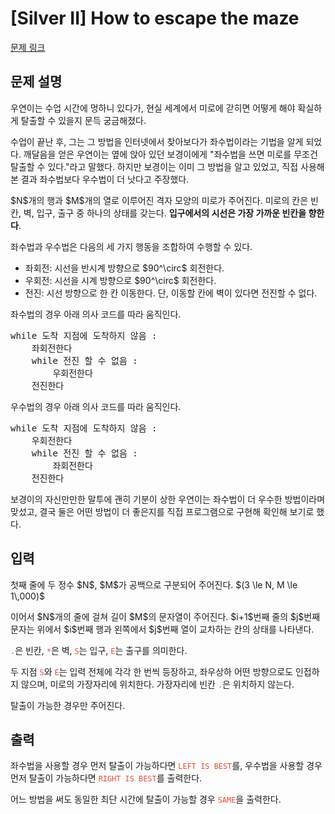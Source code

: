 # [Silver II] How to escape the maze

[문제 링크](https://www.acmicpc.net/problem/34326) 

## 문제 설명

<p>우연이는 수업 시간에 멍하니 있다가, 현실 세계에서 미로에 갇히면 어떻게 해야 확실하게 탈출할 수 있을지 문득 궁금해졌다.</p>

<p>수업이 끝난 후, 그는 그 방법을 인터넷에서 찾아보다가 좌수법이라는 기법을 알게 되었다. 깨달음을 얻은 우연이는 옆에 앉아 있던 보경이에게 "좌수법을 쓰면 미로를 무조건 탈출할 수 있다."라고 말했다. 하지만 보경이는 이미 그 방법을 알고 있었고, 직접 사용해 본 결과 좌수법보다 우수법이 더 낫다고 주장했다.</p>

<p>$N$개의 행과 $M$개의 열로 이루어진 격자 모양의 미로가 주어진다. 미로의 칸은 빈칸, 벽, 입구, 출구 중 하나의 상태를 갖는다. <strong>입구에서의 시선은 가장 가까운 빈칸을 향한다</strong>.</p>

<p>좌수법과 우수법은 다음의 세 가지 행동을 조합하여 수행할 수 있다.</p>

<ul>
	<li>좌회전: 시선을 반시계 방향으로 $90^\circ$ 회전한다.</li>
	<li>우회전: 시선을 시계 방향으로 $90^\circ$ 회전한다.</li>
	<li>전진: 시선 방향으로 한 칸 이동한다. 단, 이동할 칸에 벽이 있다면 전진할 수 없다.</li>
</ul>

<p>좌수법의 경우 아래 의사 코드를 따라 움직인다.</p>

<pre>while 도착 지점에 도착하지 않음 :
    좌회전한다
    while 전진 할 수 없음 :
        우회전한다
    전진한다</pre>

<p>우수법의 경우 아래 의사 코드를 따라 움직인다.</p>

<pre>while 도착 지점에 도착하지 않음 :
    우회전한다
    while 전진 할 수 없음 :
        좌회전한다
    전진한다</pre>

<p>보경이의 자신만만한 말투에 괜히 기분이 상한 우연이는 좌수법이 더 우수한 방법이라며 맞섰고, 결국 둘은 어떤 방법이 더 좋은지를 직접 프로그램으로 구현해 확인해 보기로 했다.</p>

## 입력 

 <p>첫째 줄에 두 정수 $N$, $M$가 공백으로 구분되어 주어진다. $(3 \le N, M \le 1\,000)$</p>

<p>이어서 $N$개의 줄에 걸쳐 길이 $M$의 문자열이 주어진다. $i+1$번째 줄의 $j$번째 문자는 위에서 $i$번째 행과 왼쪽에서 $j$번째 열이 교차하는 칸의 상태를 나타낸다.</p>

<p><code><span style="color:#e74c3c;">.</span></code>은 빈칸, <code><span style="color:#e74c3c;">*</span></code>은 벽, <code><span style="color:#e74c3c;">S</span></code>는 입구, <code><span style="color:#e74c3c;">E</span></code>는 출구를 의미한다.</p>

<p>두 지점 <code><span style="color:#e74c3c;">S</span></code>와 <code><span style="color:#e74c3c;">E</span></code>는 입력 전체에 각각 한 번씩 등장하고, 좌우상하 어떤 방향으로도 인접하지 않으며, 미로의 가장자리에 위치한다. 가장자리에 빈칸 <code><span style="color:#e74c3c;">.</span></code>은 위치하지 않는다.</p>

<p>탈출이 가능한 경우만 주어진다.</p>

## 출력 

 <p>좌수법을 사용할 경우 먼저 탈출이 가능하다면 <code><span style="color:#e74c3c;">LEFT IS BEST</span></code>를, 우수법을 사용할 경우 먼저 탈출이 가능하다면 <code><span style="color:#e74c3c;">RIGHT IS BEST</span></code>를 출력한다.</p>

<p>어느 방법을 써도 동일한 최단 시간에 탈출이 가능할 경우 <code><span style="color:#e74c3c;">SAME</span></code>을 출력한다.</p>

